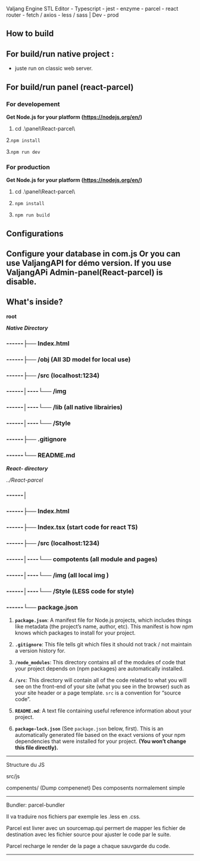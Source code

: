 
  

  

Valjang Engine STL Editor - Typescript - jest - enzyme - parcel - react router - fetch / axios - less / sass | Dev - prod

  

  

  

## How to build

  

  

## For build/run native project :

  

  

  

- juste run on classic web server.

  

  

  

## For build/run panel (react-parcel)

  

  

  

### For developement

  

  

  

**Get Node.js for your platform (https://nodejs.org/en/)**

  

  
  

  

1. cd .\panel\React-parcel\

2.`npm install`

3.`npm run dev`

  

  

  

### For production

**Get Node.js for your platform (https://nodejs.org/en/)**

1. cd .\panel\React-parcel\

2. `npm install`

3. `npm run build`

  
## Configurations
  
  Configure your database in com.js Or you can use ValjangAPI for démo version.
  If you use ValjangAPi Admin-panel(React-parcel) is disable.
  --------
  

## What's inside?

  
  
  

  

**root**

  

  

***Native Directory***

  

  

### ------├── Index.html

  

### ------├── /obj (All 3D model for local use)

  

### ------├── /src (localhost:1234)

  

### ------│----└── /img

  

### ------│----└── /lib (all native librairies)

  

### ------│----└── /Style

  

### ------├── .gitignore

  

### ------└── README.md

  

  

***React- directory***

  

*../React-parcel*

### ------│

### ------├── Index.html

### ------├── Index.tsx (start code for react TS)

### ------├── /src (localhost:1234)

### ------│----└── compotents (all module and pages)

### ------│----└── /img (all local img )

### ------│----└── /Style (LESS code for style)

### ------└── package.json

  

  

  

1.  **`package.json`**: A manifest file for Node.js projects, which includes things like metadata (the project’s name, author, etc). This manifest is how npm knows which packages to install for your project.

  

  

  

2.  **`.gitignore`**: This file tells git which files it should not track / not maintain a version history for.

  

  

  

3.  **`/node_modules`**: This directory contains all of the modules of code that your project depends on (npm packages) are automatically installed.

  

  

  

4.  **`/src`**: This directory will contain all of the code related to what you will see on the front-end of your site (what you see in the browser) such as your site header or a page template. `src` is a convention for “source code”.

  

  

  

5.  **`README.md`**: A text file containing useful reference information about your project.

  

  

  

6.  **`package-lock.json`** (See `package.json` below, first). This is an automatically generated file based on the exact versions of your npm dependencies that were installed for your project. **(You won’t change this file directly).**

  

  

  

------------------

  

  

Structure du JS

  

  

src/js

  

  

compenents/ (Dump compenenet) Des composents normalement simple

  

  
  

  

  

------------------

  

  

Bundler: parcel-bundler

  

  

Il va traduire nos fichiers par exemple les .less en .css.

  

  

Parcel est livrer avec un sourcemap.qui permert de mapper les fichier de destination avec les fichier source pour ajuster le code par le suite.

  

  

Parcel recharge le render de la page a chaque sauvgarde du code.

  

  

-------------------
